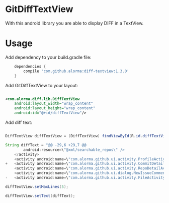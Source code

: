 # GitDiffTextView #

With this android library you are able to display DIFF in a TextView.

Usage 
========

Add dependency to your build.gradle file:

``` groovy
    dependencies {
        compile 'com.github.alorma:diff-textview:1.3.0'
    }
```

Add GitDiffTextView to your layout: 

``` xml

<com.alorma.diff.lib.DiffTextView
    android:layout_width="wrap_content"
    android:layout_height="wrap_content"
    android:id="@+id/diffTextView"/>

```

Add diff text:

``` java

DiffTextView diffTextView = (DiffTextView) findViewById(R.id.diffTextView);

String diffText = "@@ -29,6 +29,7 @@
        android:resource=\"@xml/searchable_repos\" />
    </activity>
    <activity android:name=\"com.alorma.github.ui.activity.ProfileActivity\" />
+   <activity android:name=\"com.alorma.github.ui.activity.CommitDetailActivity\" />
    <activity android:name=\"com.alorma.github.ui.activity.RepoDetailActivity\" />
    <activity android:name=\"com.alorma.github.ui.dialog.NewIssueCommentDialog\" />
-   <activity android:name=\"com.alorma.github.ui.activity.FileActivity\" />";

diffTextView.setMaxLines(5);

diffTextView.setText(diffText);

```